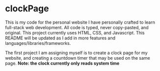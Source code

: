 # clockPage
This is my code for the personal website I have personally crafted to learn full-stack web development. All code is typed, never copy-pasted, and original. This project currently uses HTML, CSS, and Javascript. This README will be updated as I add in more features and languages/libraries/frameworks.

The first project I am assigning myself is to create a clock page for my website, and creating a countdown timer that may be used on the same page. **Note: the clock currently only reads system time**